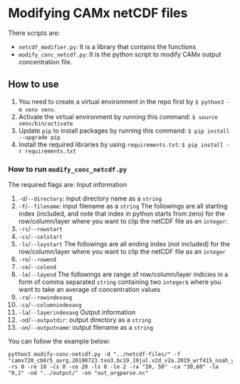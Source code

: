 # Modifying CAMx netCDF files

There scripts are:
- `netcdf_modifier.py`: It is a library that contains the functions
- `modify_conc_netcdf.py`: It is the python script to modify CAMx output concentration file.

## How to use
1. You need to create a virtual environment in the repo first by `$ python3 -m venv venv`.
2. Activate the virtual environment by running this command: `$ source venv/bin/activate`
3. Update `pip` to install packages by running this command: `$ pip install --upgrade pip`
4. Install the required libraries by using `requirements.txt`: `$ pip install -r requirements.txt`

### How to run `modify_conc_netcdf.py`
The required flags are:
Input information
1. `-d`/`--directory`: input directory name as a `string`
2. `-f`/`--filename`: input filename as a `string`
The followings are all starting index (included, and note that index in python starts from zero) for the row/column/layer where you want to clip the netCDF file as an `integer`:
3. `-rs`/`--rowstart`
4. `-cs`/`--colstart`
5. `-ls`/`--laystart`
The followings are all ending index (not included) for the row/column/layer where you want to clip the netCDF file as an `integer`  
6. `-re`/`--rowend`
7. `-ce`/`--colend`
8. `-le`/`--layend`
The followings are range of row/column/layer indicies in a form of comma separated `string` containing two `integer`s where you want to take an average of concentration values
9. `-ra`/`--rowindexavg`
10. `-ca`/`--columnindexavg`
11. `-la`/`--layerindexavg`
Output information
12. `-od`/`--outputdir`: output directory as a `string`
13. `-on`/`--outputname`: output filename as a `string`

You can follow the example below:
```
python3 modify-conc-netcdf.py -d "../netcdf-files/" -f "camx720_cb6r5_avrg.20190723.txo3.bc19_19jul.v2d_v2a.2019_wrf415_noah_ysu_lyr45t30.txs_4km.nc" -rs 0 -re 10 -cs 0 -ce 20 -ls 0 -le 2 -ra "20, 50" -ca "30,60" -la "0,2" -od "../output/" -on "out_argparse.nc"
```
